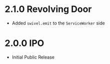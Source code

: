 # 2.1.0 Revolving Door

- Added `swivel.emit` to the `ServiceWorker` side

# 2.0.0 IPO

- Initial Public Release
